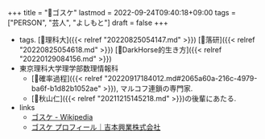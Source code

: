 +++
title = "👨ゴスケ"
lastmod = 2022-09-24T09:40:18+09:00
tags = ["PERSON", "芸人", "よしもと"]
draft = false
+++

-   tags. [🔖理科大]({{< relref "20220825054147.md" >}}) [🔖落研]({{< relref "20220825054618.md" >}}) [🔖DarkHorse的生き方]({{< relref "20220129084156.md" >}})
-   東京理科大学理学部数理情報科
    -   [📝確率過程]({{< relref "20220917184012.md#2065a60a-216c-4979-ba6f-b1d82b1052ae" >}}), マルコフ連鎖の専門家.
    -   [👨秋山仁]({{< relref "20211215145218.md" >}})の後輩にあたる.
-   links
    -   [ゴスケ - Wikipedia](https://ja.wikipedia.org/wiki/%E3%82%B4%E3%82%B9%E3%82%B1)
    -   [ゴスケ プロフィール｜吉本興業株式会社](https://profile.yoshimoto.co.jp/talent/detail?id=7282)
